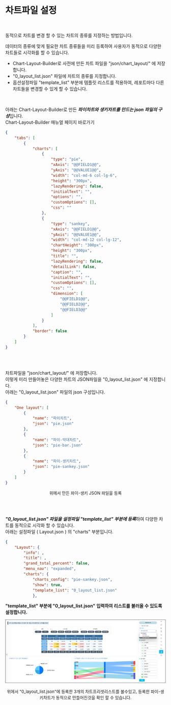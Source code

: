 
# 차트파일 설정

<br>

동적으로 차트를 변경 할 수 있는 차트의 종류를 지정하는 방법입니다.<br>

데이터의 종류에 맞게 필요한 차트 종류들을 미리 등록하여 사용자가 동적으로 다양한 차트들로 시각화를 할 수 있습니다.<br>

- Chart-Layout-Builder로 사전에 만든 차트 파일을 "json/chart_layout/" 에 저장합니다.
- "0_layout_list.json" 파일에 차트의 종류를 지정합니다.
- 옵션설정파일 "template_list" 부분에 템플릿 리스트를 적용하여, 레포트마다 다른 차트들을 변경할 수 있게 할 수 있습니다.

<br>

아래는 Chart-Layout-Builder로 만든 ***파이차트와 생키차트를 만드는 json 파일의 구성***입니다.<br>
Chart-Layout-Builder 매뉴얼 페이지 바로가기<br>

```json
{
	"tabs": [
		{
			"charts": [
				{
					"type": "pie",
					"xAxis": "@@FIELD1@@",
					"yAxis": "@@VALUE1@@",
					"width": "col-md-6 col-lg-6",
					"height": "300px",
					"lazyRendering": false,
					"initialText": "",
					"options": "",
					"customOptions": [],
					"css": ""
				},
				{
					"type": "sankey",
					"xAxis": "@@FIELD1@@",
					"yAxis": "@@VALUE1@@",
					"width": "col-md-12 col-lg-12",
					"chartHeight": "300px",
					"height": "300px",
					"title": "",
					"lazyRendering": false,
					"detailLink": false,
					"caption": "",
					"initialText": "",
					"customOptions": [],
					"css": "",
					"dimension": [
						"@@FIELD1@@",
						"@@FIELD2@@",
						"@@FIELD3@@"
					]
				}
			],
			"border": false
		}
	]
}
```

<br><br>

차트파일을 "json/chart_layout/" 에 저장합니다.<br>이렇게 미리 만들어놓은 다양한 차트의 JSON파일을 "0_layout_list.json" 에 지정합니다.<br>
아래는 "0_layout_list.json" 파일의 json 구성입니다. <br>

```json
{
	"One layout": [
		{
			"name": "파이차트",
			"json": "pie.json"
		},
		{
			"name": "파이-막대차트",
			"json": "pie-bar.json"
		},
		{
			"name": "파이-생키차트",
			"json": "pie-sankey.json"
		}
	]
}
```

<p align="center"><font size="2m">위에서 만든 파이-생키 JSON 파일을 등록</font></p>

<br><br>

***"0_layout_list.json" 파일을 설정파일 "template_list" 부분에 등록***하여 다양한 차트를 동적으로 시각화 할 수 있습니다.<br>
아래는 설정파일 ( Layout.json ) 의 "charts" 부분입니다.<br>

```json
{
	"Layout": {
		"info": ,
		"title": ,
		"grand_total_percent": false,
		"menu_nav": "expanded",
		"charts": {					
            "charts_config": "pie-sankey.json",					
            "show": true,					
            "template_list": "0_layout_list.json"					
            },		
```

**"template_list" 부분에 "0_layout_list.json" 입력하여 리스트를 불러올 수 있도록 설정합니다.**

![image-20230607143315578](images/file3/image-20230607143315578.png)

<p align="center"><font size="2m">위에서 "0_layout_list.json"에 등록한 3개의 차트프리셋리스트를 볼수있고, 등록한 파이-생키차트가 동적으로 만들어진것을 확인 할 수 있습니다.</font></p>
